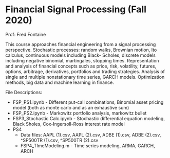 # Financial Signal Processing (Fall 2020)

Prof: Fred Fontaine

This course approaches financial engineering from a signal processing perspective.
Stochastic processes: random walks, Brownian motion, Ito calculus, continuous models
including Black- Scholes, discrete models including negative binomial, martingales,
stopping times. Representation and analysis of financial concepts such as price, risk,
volatility, futures, options, arbitrage, derivatives, portfolios and trading
strategies. Analysis of single and multiple nonstationary time series, GARCH models.
Optimization methods, big data and machine learning in finance.



File Descriptions:
* FSP_PS1.ipynb - Different put-call combinations, Binomial asset pricing model (both as monte carlo and as an exhaustive sum)
* FSP_PS2.ipynb - Markowitz portfolio analysis, markowitz bullet
* FSP3_Stochastic Calc.ipynb - Stochastic differential equation modeling, Black Sholes, Cox-Ingersoll-Ross interest rate model
* PS4
  * Data files: AAPL (1).csv, AAPL (2).csv, ADBE (1).csv, ADBE (2).csv, ^SP500TR (1).csv, ^SP500TR (2).csv
  * FSP4_TImeModeling.m - Time series modeling, ARMA, GARCH, ARCH

